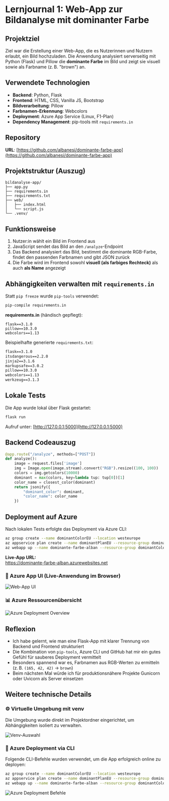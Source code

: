 # Lernjournal 1: Web-App zur Bildanalyse mit dominanter Farbe

## Projektziel
Ziel war die Erstellung einer Web-App, die es Nutzerinnen und Nutzern erlaubt, ein Bild hochzuladen. Die Anwendung analysiert serverseitig mit Python (Flask) und Pillow die **dominante Farbe** im Bild und zeigt sie visuell sowie als Farbname (z. B. "brown") an.

## Verwendete Technologien
- **Backend**: Python, Flask
- **Frontend**: HTML, CSS, Vanilla JS, Bootstrap
- **Bildverarbeitung**: Pillow
- **Farbnamen-Erkennung**: Webcolors
- **Deployment**: Azure App Service (Linux, F1-Plan)
- **Dependency Management**: pip-tools mit `requirements.in`

## Repository
**URL**: [https://github.com/albanesi/dominante-farbe-app](https://github.com/albanesi/dominante-farbe-app)

## Projektstruktur (Auszug)
```
bildanalyse-app/
├── app.py
├── requirements.in
├── requirements.txt
├── web/
│   ├── index.html
│   └── script.js
└── .venv/
```

## Funktionsweise
1. Nutzer:in wählt ein Bild im Frontend aus
2. JavaScript sendet das Bild an den `/analyze`-Endpoint
3. Das Backend analysiert das Bild, bestimmt die dominante RGB-Farbe, findet den passenden Farbnamen und gibt JSON zurück
4. Die Farbe wird im Frontend sowohl **visuell (als farbiges Rechteck)** als auch **als Name** angezeigt

## Abhängigkeiten verwalten mit `requirements.in`
Statt `pip freeze` wurde `pip-tools` verwendet:

```bash
pip-compile requirements.in
```

**requirements.in** (händisch gepflegt):
```
flask==3.1.0
pillow==10.3.0
webcolors==1.13
```

Beispielhafte generierte `requirements.txt`:
```txt
flask==3.1.0
itsdangerous==2.2.0
jinja2==3.1.6
markupsafe==3.0.2
pillow==10.3.0
webcolors==1.13
werkzeug==3.1.3
```

## Lokale Tests
Die App wurde lokal über Flask gestartet:
```bash
flask run
```

Aufruf unter: [http://127.0.0.1:5000](http://127.0.0.1:5000)

## Backend Codeauszug
```python
@app.route("/analyze", methods=["POST"])
def analyze():
    image = request.files['image']
    img = Image.open(image.stream).convert("RGB").resize((100, 100))
    colors = img.getcolors(10000)
    dominant = max(colors, key=lambda tup: tup[0])[1]
    color_name = closest_color(dominant)
    return jsonify({
        "dominant_color": dominant,
        "color_name": color_name
    })
```

## Deployment auf Azure
Nach lokalen Tests erfolgte das Deployment via Azure CLI:
```bash
az group create --name dominantColorEU --location westeurope
az appservice plan create --name dominantPlanEU --resource-group dominantColorEU --sku F1 --is-linux
az webapp up --name dominante-farbe-alban --resource-group dominantColorEU --plan dominantPlanEU --location westeurope --runtime "PYTHON:3.12" --logs
```

**Live-App URL:**  
https://dominante-farbe-alban.azurewebsites.net

### 🔵 Azure App UI (Live-Anwendung im Browser)
![Web-App UI](images/azure-app-ui.png)

### 📊 Azure Ressourcenübersicht
![Azure Deployment Overview](images/azure-overview.png)

## Reflexion
- Ich habe gelernt, wie man eine Flask-App mit klarer Trennung von Backend und Frontend strukturiert
- Die Kombination von `pip-tools`, Azure CLI und GitHub hat mir ein gutes Gefühl für sauberes Deployment vermittelt
- Besonders spannend war es, Farbnamen aus RGB-Werten zu ermitteln (z. B. `(165, 42, 42)` → `brown`)
- Beim nächsten Mal würde ich für produktionsnähere Projekte Gunicorn oder Uvicorn als Server einsetzen


## Weitere technische Details

### ⚙️ Virtuelle Umgebung mit venv
Die Umgebung wurde direkt im Projektordner eingerichtet, um Abhängigkeiten isoliert zu verwalten.

![Venv-Auswahl](images/venv.png)

### 🚀 Azure Deployment via CLI
Folgende CLI-Befehle wurden verwendet, um die App erfolgreich online zu deployen:

```bash
az group create --name dominantColorEU --location westeurope
az appservice plan create --name dominantPlanEU --resource-group dominantColorEU --sku F1 --is-linux
az webapp up --name dominante-farbe-alban --resource-group dominantColorEU --plan dominantPlanEU --location westeurope --runtime "PYTHON:3.12" --logs
```

![Azure Deployment Befehle](images/command.png)
